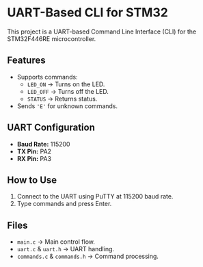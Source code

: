 # UART-Based CLI for STM32
This project is a UART-based Command Line Interface (CLI) for the STM32F446RE microcontroller.

## Features
- Supports commands:
  - `LED_ON` → Turns on the LED.
  - `LED_OFF` → Turns off the LED.
  - `STATUS` → Returns status.
- Sends `'E'` for unknown commands.

## UART Configuration
- **Baud Rate:** 115200
- **TX Pin:** PA2
- **RX Pin:** PA3

## How to Use
1. Connect to the UART using PuTTY at 115200 baud rate.
2. Type commands and press Enter.

## Files
- `main.c` → Main control flow.
- `uart.c` & `uart.h` → UART handling.
- `commands.c` & `commands.h` → Command processing.